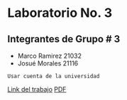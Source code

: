 # Laboratorio No. 3 

## Integrantes de Grupo # 3
- Marco Ramirez 21032
- Josué Morales 21116 


```
Usar cuenta de la universidad
```
[Link del trabajo](https://docs.google.com/document/d/1cIgbcAgjaZ2R-Yv8txPZhtCyftwAqGCgOdVXYhbA8uA/edit?usp=sharing)
[PDF]()
